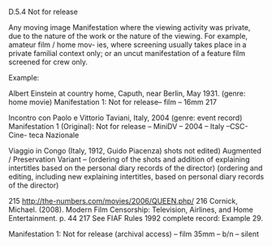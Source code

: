 D.5.4 Not for release

Any moving image Manifestation where the viewing activity was private, due to the
nature of the work or the nature of the viewing. For example, amateur film / home mov-
ies, where screening usually takes place in a private familial context only; or an uncut
manifestation of a feature film screened for crew only.

Example:

Albert Einstein at country home, Caputh, near Berlin, May 1931. (genre: home movie)
Manifestation 1: Not for release– film – 16mm 217

Incontro con Paolo e Vittorio Taviani, Italy, 2004 (genre: event record)
Manifestation 1 (Original): Not for release – MiniDV – 2004 – Italy –CSC-Cine-
teca Nazionale

Viaggio in Congo (Italy, 1912, Guido Piacenza) shots not edited)
Augmented / Preservation Variant – (ordering of the shots and addition of explaining
intertitles based on the personal diary records of the director) (ordering and editing,
including new explaining intertitles, based on personal diary records of the director)

215  http://the-numbers.com/movies/2006/QUEEN.php/
216  Cornick, Michael. (2008). Modern Film Censorship: Television, Airlines, and Home Entertainment. p. 44
217  See FIAF Rules 1992 complete record: Example 29.



Manifestation 1: Not for release (archival access) – film 35mm – b/n – silent
